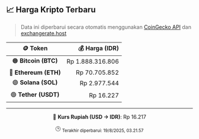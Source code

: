 

<!-- HARGA_KRIPTO -->
## 📈 Harga Kripto Terbaru

> Data ini diperbarui secara otomatis menggunakan [CoinGecko API](https://www.coingecko.com/) dan [exchangerate.host](https://exchangerate.host/)

<div align="center">

| 🪙 Token | 💰 Harga (IDR) |
|:------:|---------------:|
| 🟠 **Bitcoin (BTC)**   | Rp 1.888.316.806 |
| 🔵 **Ethereum (ETH)**  | Rp 70.705.852 |
| 🟣 **Solana (SOL)**    | Rp 2.977.544 |
| 🟢 **Tether (USDT)**   | Rp 16.227 |

---

💱 **Kurs Rupiah (USD → IDR)**: Rp 16.217

🕒 <sub>Terakhir diperbarui: 19/8/2025, 03.21.57</sub>

</div>
<!-- /HARGA_KRIPTO -->